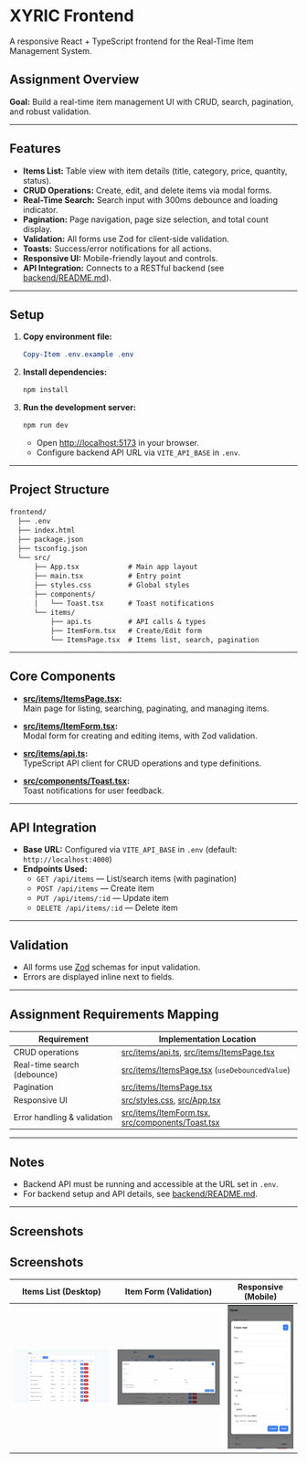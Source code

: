 # XYRIC Frontend

A responsive React + TypeScript frontend for the Real-Time Item Management System.

## Assignment Overview
 
**Goal:** Build a real-time item management UI with CRUD, search, pagination, and robust validation.

---

## Features

- **Items List:** Table view with item details (title, category, price, quantity, status).
- **CRUD Operations:** Create, edit, and delete items via modal forms.
- **Real-Time Search:** Search input with 300ms debounce and loading indicator.
- **Pagination:** Page navigation, page size selection, and total count display.
- **Validation:** All forms use Zod for client-side validation.
- **Toasts:** Success/error notifications for all actions.
- **Responsive UI:** Mobile-friendly layout and controls.
- **API Integration:** Connects to a RESTful backend (see [backend/README.md](../backend/README.md)).

---

## Setup

1. **Copy environment file:**

   ```powershell
   Copy-Item .env.example .env
   ```

2. **Install dependencies:**

   ```bash
   npm install
   ```

3. **Run the development server:**

   ```bash
   npm run dev
   ```

   - Open [http://localhost:5173](http://localhost:5173) in your browser.
   - Configure backend API URL via `VITE_API_BASE` in `.env`.

---

## Project Structure

```
frontend/
  ├── .env
  ├── index.html
  ├── package.json
  ├── tsconfig.json
  └── src/
      ├── App.tsx            # Main app layout
      ├── main.tsx           # Entry point
      ├── styles.css         # Global styles
      ├── components/
      │   └── Toast.tsx      # Toast notifications
      └── items/
          ├── api.ts         # API calls & types
          ├── ItemForm.tsx   # Create/Edit form
          └── ItemsPage.tsx  # Items list, search, pagination
```

---

## Core Components

- **[src/items/ItemsPage.tsx](src/items/ItemsPage.tsx):**  
  Main page for listing, searching, paginating, and managing items.

- **[src/items/ItemForm.tsx](src/items/ItemForm.tsx):**  
  Modal form for creating and editing items, with Zod validation.

- **[src/items/api.ts](src/items/api.ts):**  
  TypeScript API client for CRUD operations and type definitions.

- **[src/components/Toast.tsx](src/components/Toast.tsx):**  
  Toast notifications for user feedback.

---

## API Integration

- **Base URL:** Configured via `VITE_API_BASE` in `.env` (default: `http://localhost:4000`)
- **Endpoints Used:**
  - `GET /api/items` — List/search items (with pagination)
  - `POST /api/items` — Create item
  - `PUT /api/items/:id` — Update item
  - `DELETE /api/items/:id` — Delete item

---

## Validation

- All forms use [Zod](https://zod.dev/) schemas for input validation.
- Errors are displayed inline next to fields.

---

## Assignment Requirements Mapping

| Requirement                 | Implementation Location                                                                                |
| --------------------------- | ------------------------------------------------------------------------------------------------------ |
| CRUD operations             | [src/items/api.ts](src/items/api.ts), [src/items/ItemsPage.tsx](src/items/ItemsPage.tsx)               |
| Real-time search (debounce) | [src/items/ItemsPage.tsx](src/items/ItemsPage.tsx) (`useDebouncedValue`)                               |
| Pagination                  | [src/items/ItemsPage.tsx](src/items/ItemsPage.tsx)                                                     |
| Responsive UI               | [src/styles.css](src/styles.css), [src/App.tsx](src/App.tsx)                                           |
| Error handling & validation | [src/items/ItemForm.tsx](src/items/ItemForm.tsx), [src/components/Toast.tsx](src/components/Toast.tsx) |

---

## Notes

- Backend API must be running and accessible at the URL set in `.env`.
- For backend setup and API details, see [backend/README.md](../backend/README.md).

---

## Screenshots

## Screenshots

| Items List (Desktop)                   | Item Form (Validation)                     | Responsive (Mobile)                                     |
| -------------------------------------- | ------------------------------------------ | ------------------------------------------------------- |
| ![Items List](./assets/mainScreen.png) | ![Item Form](./assets/createItemModal.png) | ![Mobile View](./assets/mobileView_CreateItemModal.png) |
